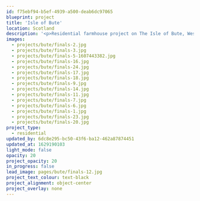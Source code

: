 ```yaml
---
id: f75ebf94-b5ef-4939-a500-deab6dc97065
blueprint: project
title: 'Isle of Bute'
location: Scotland
description: '<p>Residential farmhouse project on The Isle of Bute, Western Scotland. Completed in 2020.</p>'
images:
  - projects/bute/finals-2.jpg
  - projects/bute/finals-3.jpg
  - projects/bute/finals-5-1607443382.jpg
  - projects/bute/finals-16.jpg
  - projects/bute/finals-24.jpg
  - projects/bute/finals-17.jpg
  - projects/bute/finals-18.jpg
  - projects/bute/finals-9.jpg
  - projects/bute/finals-14.jpg
  - projects/bute/finals-11.jpg
  - projects/bute/finals-7.jpg
  - projects/bute/finals-6.jpg
  - projects/bute/finals-1.jpg
  - projects/bute/finals-23.jpg
  - projects/bute/finals-20.jpg
project_type:
  - residential
updated_by: 6dc8e295-bc50-43f6-ba12-462a87874451
updated_at: 1629190103
light_mode: false
opacity: 20
project_opacity: 20
in_progress: false
lead_image: pages/bute/finals-12.jpg
project_text_colour: text-black
project_alignment: object-center
project_overlay: none
---
```

